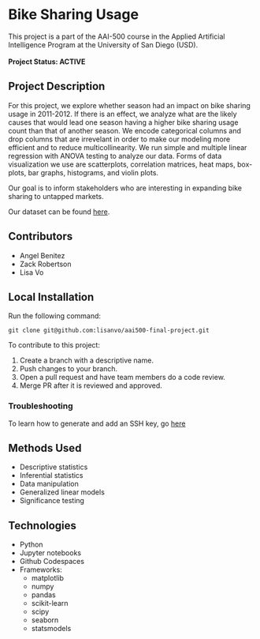 # Bike Sharing Usage
This project is a part of the AAI-500 course in the Applied Artificial Intelligence Program at the University of San Diego (USD). 
<br><br>**Project Status: ACTIVE**

## Project Description
For this project, we explore whether season had an impact on bike sharing usage in 2011-2012. If there is an effect, we analyze what are the likely causes that would lead one season having a higher bike sharing usage count than that of another season. We encode categorical columns and drop columns that are irrevelant in order to make our modeling more efficient and to reduce multicollinearity. We run simple and multiple linear regression with ANOVA testing to analyze our data. Forms of data visualization we use are scatterplots, correlation matrices, heat maps, box-plots, bar graphs, histograms, and violin plots. 

Our goal is to inform stakeholders who are interesting in expanding bike sharing to untapped markets.

Our dataset can be found [here](https://archive.ics.uci.edu/dataset/275/bike+sharing+dataset). 

## Contributors
- Angel Benitez
- Zack Robertson
- Lisa Vo

## Local Installation
Run the following command:

```
git clone git@github.com:lisanvo/aai500-final-project.git
```

To contribute to this project:
1. Create a branch with a descriptive name.
2. Push changes to your branch.
3. Open a pull request and have team members do a code review.
4. Merge PR after it is reviewed and approved.

### Troubleshooting

To learn how to generate and add an SSH key, go [here](https://docs.github.com/en/authentication/connecting-to-github-with-ssh/generating-a-new-ssh-key-and-adding-it-to-the-ssh-agent)

## Methods Used
- Descriptive statistics
- Inferential statistics
- Data manipulation
- Generalized linear models
- Significance testing
	
## Technologies
- Python
- Jupyter notebooks
- Github Codespaces
- Frameworks:
    - matplotlib
    - numpy
    - pandas
    - scikit-learn
    - scipy
    - seaborn
    - statsmodels